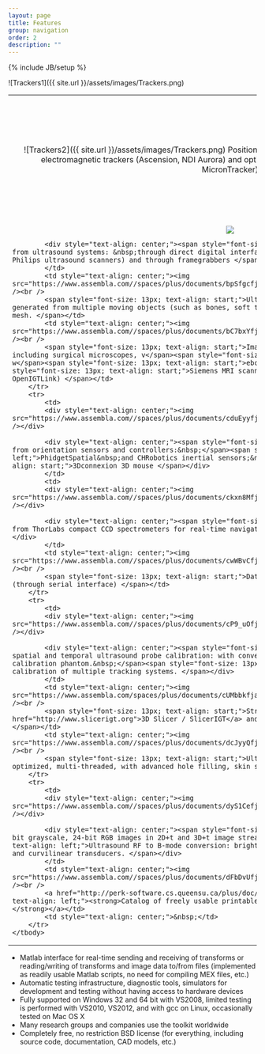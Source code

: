 ```yaml
---
layout: page
title: Features
group: navigation
order: 2
description: ""
---
```

{% include JB/setup %}

![Trackers1]({{ site.url }}/assets/images/Trackers.png)

<table>
	<tbody>
		<tr>
			<td>
 			<div style="text-align: center;">
      ![Trackers2]({{ site.url }}/assets/images/Trackers.png)
			Position data acquisition from various devices, including electromagnetic trackers (Ascension, NDI Aurora) and optical trackers (NDI Polaris and Certus, Claron MicronTracker)
      </div>
			</td>
			<!-- <td style="text-align: center;"><img src="https://www.assembla.com//spaces/plus/documents/afd6Yqfjar5yoLacwqjQWU/download/afd6Yqfjar5yoLacwqjQWU" /><br /> -->
      <td style="text-align: center;"><img src="{{ site.url }}/assets/images/NavSystems.png" /><br />
			<span style="font-size: 13px; text-align: start;">Data acquisition from commercial surgical navigation systems:&nbsp;</span><span style="font-size: 13px; text-align: start;">Medtronic StealthStation navigation system (receives tracking data and planning volume),&nbsp;</span><span style="font-size: 13px; text-align: start;">BrainLab navigation system (receives tracking data, planning volume, and landmarks; through OpenIGTLink) </span></td>
			<td style="text-align: center;"><img src="https://www.assembla.com//spaces/plus/documents/ay2XLofjar5yk0acwqEsg8/download/ay2XLofjar5yk0acwqEsg8" /><br />
			<span style="font-size: 13px; text-align: start;">Data acquisition from various positioning devices: p</span><span style="font-size: 13px; text-align: start;">rostate LDR brachytherapy steppers (CIVCO, CMS Accuseed, Burdette Medical Systems),&nbsp;</span><span style="font-size: 13px; text-align: start;">daVinci surgical systems (experimental),&nbsp;</span><span style="font-size: 13px; text-align: start;">Kuka LightWeight robot (through OpenIGTLink)</span></td>
		</tr>
		<tr>
			<td>
			<div style="text-align: center;"><img src="https://www.assembla.com//spaces/plus/documents/bcv2Hkfjar5yoLacwqjQWU/download/bcv2Hkfjar5yoLacwqjQWU" /></div>

			<div style="text-align: center;"><span style="font-size: 13px; text-align: start;">Image acquisition from ultrasound systems: &nbsp;through direct digital interface (for Ultrasonix, BK, Interson, Telemed, Philips ultrasound scanners) and through framegrabbers </span></div>
			</td>
			<td style="text-align: center;"><img src="https://www.assembla.com//spaces/plus/documents/bpSfgcfjar5yoHacwqjQWU/download/bpSfgcfjar5yoHacwqjQWU" /><br />
			<span style="font-size: 13px; text-align: start;">Ultrasound image simulation: B-mode images are generated from multiple moving objects (such as bones, soft tissue, tools), each defined by a simple surface mesh. </span></td>
			<td style="text-align: center;"><img src="https://www.assembla.com//spaces/plus/documents/bC7bxYfjar5A7ddmr6bg7m/download/bC7bxYfjar5A7ddmr6bg7m" /><br />
			<span style="font-size: 13px; text-align: start;">Image acquisition from various other devices including surgical microscopes, v</span><span style="font-size: 13px; text-align: start;">ideo endoscopes, w</span><span style="font-size: 13px; text-align: start;">ebcams, USB cameras,&nbsp;</span><span style="font-size: 13px; text-align: start;">Siemens MRI scanners (receives slices in real-time, through OpenIGTLink) </span></td>
		</tr>
		<tr>
			<td>
			<div style="text-align: center;"><img src="https://www.assembla.com//spaces/plus/documents/cduEyyfjar5BddacwqjQYw/download/cduEyyfjar5BddacwqjQYw" /></div>

			<div style="text-align: center;"><span style="font-size: 13px; text-align: start;">Data acquisition from orientation sensors and controllers:&nbsp;</span><span style="font-size: 13px; text-align: left;">PhidgetSpatial&nbsp;and CHRobotics inertial sensors;&nbsp;</span><span style="font-size: 13px; text-align: start;">3Dconnexion 3D mouse </span></div>
			</td>
			<td>
			<div style="text-align: center;"><img src="https://www.assembla.com//spaces/plus/documents/ckxn8Mfjar5zTjacwqjQXA/download/ckxn8Mfjar5zTjacwqjQXA" /></div>

			<div style="text-align: center;"><span style="font-size: 13px; text-align: start;">Data acquisition from ThorLabs compact CCD spectrometers for real-time navigated optical spectroscopy applications </span></div>
			</td>
			<td style="text-align: center;"><img src="https://www.assembla.com//spaces/plus/documents/cwWBvCfjar5yo4dmr6bg7m/download/cwWBvCfjar5yo4dmr6bg7m" /><br />
			<span style="font-size: 13px; text-align: start;">Data acquisition and control using Arduino devices (through serial interface) </span></td>
		</tr>
		<tr>
			<td>
			<div style="text-align: center;"><img src="https://www.assembla.com//spaces/plus/documents/cP9_uOfjar5yo_dmr6bg7m/download/cP9_uOfjar5yo_dmr6bg7m" /></div>

			<div style="text-align: center;"><span style="font-size: 13px; text-align: left;">Fully automatic spatial and temporal ultrasound probe calibration: with convenient GUI application, tutorial, 3D printable calibration phantom.&nbsp;</span><span style="font-size: 13px; text-align: left;">Fully automatic temporal calibration of multiple tracking systems. </span></div>
			</td>
			<td style="text-align: center;"><img src="https://www.assembla.com/spaces/plus/documents/cUMbbkfjar5yk7acwqjQWU/download/cUMbbkfjar5yk7acwqjQWU" /><br />
			<span style="font-size: 13px; text-align: start;">Streaming of live tracked&nbsp;image data to <a href="http://www.slicerigt.org">3D Slicer / SlicerIGT</a> and other OpenIGTLink-compatible applications </span></td>
			<td style="text-align: center;"><img src="https://www.assembla.com//spaces/plus/documents/dcJyyQfjar5z7cacwqjQXA/download/dcJyyQfjar5z7cacwqjQXA" /><br />
			<span style="font-size: 13px; text-align: start;">Ultrasound volume reconstruction: performance-optimized, multi-threaded, with advanced hole filling, skin surface contact detection </span></td>
		</tr>
		<tr>
			<td>
			<div style="text-align: center;"><img src="https://www.assembla.com//spaces/plus/documents/dyS1Cefjar5yk0acwqEsg8/download/dyS1Cefjar5yk0acwqEsg8" /></div>

			<div style="text-align: center;"><span style="font-size: 13px; text-align: start;">Support of 8/16-bit grayscale, 24-bit RGB images in 2D+t and 3D+t image streams.&nbsp;</span><span style="font-size: 13px; text-align: left;">Ultrasound RF to B-mode conversion: brightness conversion and scan conversion, for linear and curvilinear transducers. </span></div>
			</td>
			<td style="text-align: center;"><img src="https://www.assembla.com//spaces/plus/documents/dFbDvUfjar5yGVacwqEsg8/download/dFbDvUfjar5yGVacwqEsg8" /><br />
			<a href="http://perk-software.cs.queensu.ca/plus/doc/nightly/modelcatalog/" style="font-size: 13px; text-align: left;"><strong>Catalog of freely usable printable 3D models of tools and tracking fixtures </strong></a></td>
			<td style="text-align: center;">&nbsp;</td>
		</tr>
	</tbody>
</table>


- Matlab interface for real-time sending and receiving of transforms or reading/writing of transforms and image data to/from files (implemented as readily usable Matlab scripts, no need for compiling MEX files, etc.)
- Automatic testing infrastructure, diagnostic tools, simulators for development and testing without having access to hardware devices
- Fully supported on Windows 32 and 64 bit with VS2008, limited testing is performed with VS2010, VS2012,&nbsp;and with gcc on Linux, occasionally tested on Mac OS X
- Many research groups and companies use the toolkit worldwide</li>
- Completely free, no restriction BSD license (for everything, including source code, documentation, CAD models, etc.)
